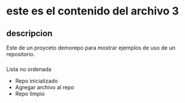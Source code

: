 # este es el contenido del archivo 3

## descripcion

Este de un proyceto demorepo para mostrar ejemplos de uso de un repositorio.

###

Lista no ordenada

- Repo inicializado
- Agregar archivo al repo
- Repo limpio


